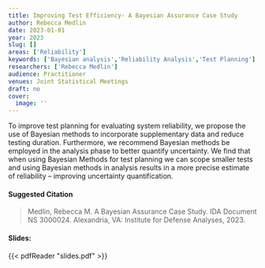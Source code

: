 ```yaml
---
title: Improving Test Efficiency- A Bayesian Assurance Case Study
author: Rebecca Medlin
date: 2023-01-01
year: 2023
slug: []
areas: ['Reliability']
keywords: ['Bayesian analysis','Reliability Analysis','Test Planning']
researchers: ['Rebecca Medlin']
audience: Practitioner
venues: Joint Statistical Meetings
draft: no
cover:
  image: ''
---
```




To improve test planning for evaluating system reliability, we propose the use of Bayesian methods to incorporate supplementary data and reduce testing duration. Furthermore, we recommend Bayesian methods be employed in the analysis phase to better quantify uncertainty. We find that when using Bayesian Methods for test planning we can scope smaller tests and using Bayesian methods in analysis results in a more precise estimate of reliability – improving uncertainty quantification.

#### Suggested Citation
> Medlin, Rebecca M. A Bayesian Assurance Case Study. IDA Document NS 3000024. Alexandria, VA: Institute for Defense Analyses, 2023.

#### Slides: 
{{< pdfReader "slides.pdf" >}}




